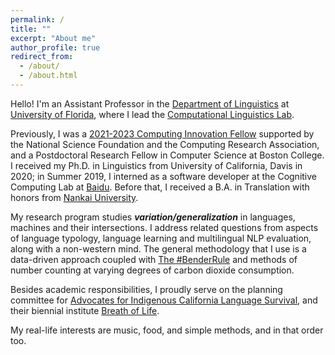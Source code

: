 ```yaml
---
permalink: /
title: ""
excerpt: "About me"
author_profile: true
redirect_from: 
  - /about/
  - /about.html
---
```



Hello! I'm an Assistant Professor in the [Department of Linguistics](https://lin.ufl.edu/) at [University of Florida](https://ufl.edu/), where I lead the [Computational Linguistics Lab](https://ufcompling.github.io). 

Previously, I was a [2021-2023 Computing Innovation Fellow](https://cccblog.org/2021/07/22/announcing-the-2021-computing-innovation-fellows/) supported by the National Science Foundation and the Computing Research Association, and a Postdoctoral Research Fellow in Computer Science at Boston College. I received my Ph.D. in Linguistics from University of California, Davis in 2020; in Summer 2019, I interned as a software developer at the Cognitive Computing Lab at [Baidu](http://research.baidu.com/Index). Before that, I received a B.A. in Translation with honors from [Nankai University](https://en.wikipedia.org/wiki/Nankai_University).

My research program studies ***variation/generalization*** in languages, machines and their intersections. I address related questions from aspects of language typology, language learning and multilingual NLP evaluation, along with a non-western mind. The general methodology that I use is a data-driven approach coupled with [The #BenderRule](https://thegradient.pub/the-benderrule-on-naming-the-languages-we-study-and-why-it-matters/) and methods of number counting at varying degrees of carbon dioxide consumption. 

Besides academic responsibilities, I proudly serve on the planning committee for [Advocates for Indigenous California Language Survival](https://aicls.org), and their biennial institute [Breath of Life](https://aicls.org/breath-of-life-institute/). 

My real-life interests are music, food, and simple methods, and in that order too.


